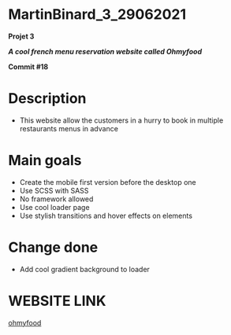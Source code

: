# MartinBinard_3_29062021
**Projet 3**

***A cool french menu reservation website called Ohmyfood***

**Commit #18**

# Description

* This website allow the customers in a hurry to book in multiple restaurants menus in advance

# Main goals

* Create the mobile first version before the desktop one
* Use SCSS with SASS
* No framework allowed
* Use cool loader page
* Use stylish transitions and hover effects on elements

# Change done

* Add cool gradient background to loader

# WEBSITE LINK

[ohmyfood](https://martinbinard.github.io/MartinBinard_3_29062021/)